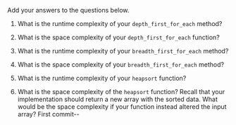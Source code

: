 Add your answers to the questions below.

1. What is the runtime complexity of your `depth_first_for_each` method?

2. What is the space complexity of your `depth_first_for_each` function?

3. What is the runtime complexity of your `breadth_first_for_each` method?

4. What is the space complexity of your `breadth_first_for_each` method?

5. What is the runtime complexity of your `heapsort` function?

6. What is the space complexity of the `heapsort` function? Recall that your implementation should return a new array with the sorted data. What would be the space complexity if your function instead altered the input array?
First commit--